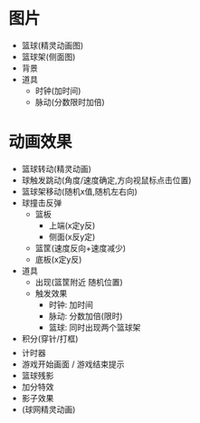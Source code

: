# 图片
- 篮球(精灵动画图)
- 篮球架(侧面图)
- 背景
- 道具
    - 时钟(加时间)
    - 脉动(分数限时加倍)

# 动画效果
- 篮球转动(精灵动画)
- 球触发跳动(角度/速度确定,方向视鼠标点击位置)
- 篮球架移动(随机x值,随机左右向)
- 球撞击反弹
    - 篮板
        - 上端(x定y反)
        - 侧面(x反y定)
    - 篮筐(速度反向+速度减少)
    - 底板(x定y反)
- 道具
    - 出现(篮筐附近 随机位置)
    - 触发效果
        - 时钟: 加时间
        - 脉动: 分数加倍(限时)
        - 篮球: 同时出现两个篮球架
- 积分(穿针/打框)
- 计时器
- 游戏开始画面 / 游戏结束提示
- 篮球残影
- 加分特效
- 影子效果
- (球网精灵动画)